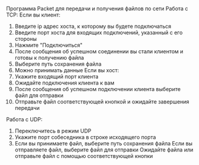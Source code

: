 Программа Packet для передачи и получения файлов по сети
Работа с TCP:
Если вы клиент:
1) Введите ip адрес хоста, к которому вы будете подключаться
2) Введите порт хоста для входящих подключений, указанный с его стороны
3) Нажмите "Подключиться"
4) После сообщения об успешном соединении вы стали клиентом и готовы к получению файла
5) Выберите путь сохранения файла
6) Можно принимать данные
Если вы хост:
1) Укажите входящий порт клиента
2) Ожидайте подключения клиента к вам
3) После сообщения об успешном подключении клиента выберите файл для отправки
4) Отправьте файл соответствующей кнопкой и ожидайте завершения передачи

Работа с UDP:
1) Переключитесь в режим UDP
2) Укажите порт собеседника в строке исходящего порта
3) Если вы принимаете файл, выберите путь сохранения файла
Если вы отправляете файл, выберите файл для отправки
Ожидайте файла или отправьте файл с помощью соответствующей кнопки

